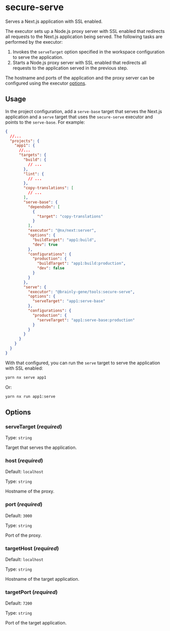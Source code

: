 # secure-serve

Serves a Next.js application with SSL enabled.

The executor sets up a Node.js proxy server with SSL enabled that redirects all requests to the Next.js application being served. The following tasks are performed by the executor:

1. Invokes the `serveTarget` option specified in the workspace configuration to serve the application.
2. Starts a Node.js proxy server with SSL enabled that redirects all requests to the application served in the previous step.

The hostname and ports of the application and the proxy server can be configured using the executor [options](#options).

## Usage

In the project configuration, add a `serve-base` target that serves the Next.js application and a `serve` target that uses the `secure-serve` executor and points to the `serve-base`. For example:

```json
{
  //...
  "projects": {
    "app1": {
      //...
      "targets": {
        "build": {
          // ...
        },
        "lint": {
          // ...
        },
        "copy-translations": [
          // ...
        ],
        "serve-base": {
          "dependsOn": [
            {
              "target": "copy-translations"
            }
          ],
          "executor": "@nx/next:server",
          "options": {
            "buildTarget": "app1:build",
            "dev": true
          },
          "configurations": {
            "production": {
              "buildTarget": "app1:build:production",
              "dev": false
            }
          }
        },
        "serve": {
          "executor": "@brainly-gene/tools:secure-serve",
          "options": {
            "serveTarget": "app1:serve-base"
          },
          "configurations": {
            "production": {
              "serveTarget": "app1:serve-base:production"
            }
          }
        }
      }
    }
  }
}
```

With that configured, you can run the `serve` target to serve the application with SSL enabled:

```bash
yarn nx serve app1
```

Or:

```bash
yarn nx run app1:serve
```

## Options

### serveTarget (_**required**_)

Type: `string`

Target that serves the application.

### host (_**required**_)

Default: `localhost`

Type: `string`

Hostname of the proxy.

### port (_**required**_)

Default: `3000`

Type: `string`

Port of the proxy.

### targetHost (_**required**_)

Default: `localhost`

Type: `string`

Hostname of the target application.

### targetPort (_**required**_)

Default: `7200`

Type: `string`

Port of the target application.
